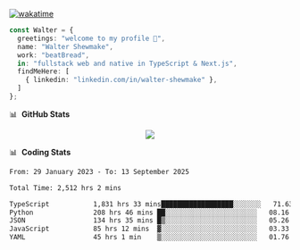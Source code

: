 [![wakatime](https://wakatime.com/badge/user/633611a5-2410-4a66-96ad-ce6a6df384d0.svg)](https://wakatime.com/@633611a5-2410-4a66-96ad-ce6a6df384d0)

```ts
const Walter = {
  greetings: "welcome to my profile 👋",
  name: "Walter Shewmake",
  work: "beatBread",
  in: "fullstack web and native in TypeScript & Next.js",
  findMeHere: [
    { linkedin: "linkedin.com/in/walter-shewmake" },
  ]
};
```

📊 &nbsp;**GitHub Stats**

<p align="center">
<img src="https://streak-stats.demolab.com?user=waltershewmake&theme=monokai&short_numbers=true)](https://git.io/streak-stats" />
</p>

📊 &nbsp;**Coding Stats**

<!--![Wwakatime stats](https://github-readme-stats.vercel.app/api/wakatime?username=waltershewmake&hide_title=true&hide_border=true&langs_count=5&bg_color=00000000&text_color=777)-->


<!--START_SECTION:waka-->

```txt
From: 29 January 2023 - To: 13 September 2025

Total Time: 2,512 hrs 2 mins

TypeScript           1,831 hrs 33 mins██████████████████░░░░░░░   71.63 %
Python               208 hrs 46 mins ██░░░░░░░░░░░░░░░░░░░░░░░   08.16 %
JSON                 134 hrs 35 mins █▒░░░░░░░░░░░░░░░░░░░░░░░   05.26 %
JavaScript           85 hrs 12 mins  ▓░░░░░░░░░░░░░░░░░░░░░░░░   03.33 %
YAML                 45 hrs 1 min    ▒░░░░░░░░░░░░░░░░░░░░░░░░   01.76 %
```

<!--END_SECTION:waka-->
